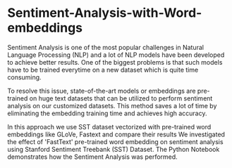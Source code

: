 # Sentiment-Analysis-with-Word-embeddings
Sentiment Analysis is one of the most popular challenges in Natural Language Processing (NLP) and a lot of NLP models have been developed to achieve better results. One of the biggest problems is that such models have to be trained everytime on a new dataset which is quite time consuming.

To resolve this issue, state-of-the-art models or embeddings are pre-trained on huge text datasets that can be utilized to perform sentiment analysis on our customized datasets. This method saves a lot of time by eliminating the embedding training time and achieves high accuracy. 

In this approach we use SST dataset vectorized with pre-trained word embeddings like GLoVe, Fastext and compare their results
We investigated the effect of 'FastText' pre-trained word embedding on sentiment analysis using Stanford Sentiment Treebank (SST) Dataset. The Python Notebook demonstrates how the Sentiment Analysis was performed.
